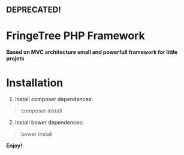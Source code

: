 ## DEPRECATED!

# FringeTree PHP Framework
**Based on MVC architecture small and powerfull framework for little projets**

# Installation
1) Install composer dependences:

>composer install

2) Install bower dependences:

>bower install

**Enjoy!**
